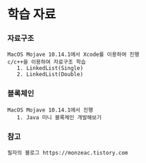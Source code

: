 # 학습 자료

### 자료구조

<pre><code>MacOS Mojave 10.14.1에서 Xcode를 이용하여 진행
c/c++을 이용하여 자료구조 학습
   1. LinkedList(Single)
   2. LinkedList(Double)</code></pre>

### 블록체인

<pre><code>MacOS Mojave 10.14.1에서 진행
   1. Java 미니 블록체인 개발해보기</code></pre>

### 참고

<pre><code>필자의 블로그 https://monzeac.tistory.com</code></pre>
